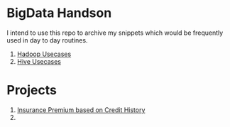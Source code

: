 # BigData Handson

I intend to use this repo to archive my snippets which would be frequently used in day to day routines.

1. [Hadoop Usecases](hadoop_usecases.md)
2. [Hive Usecases](hive_usecases.md)

# Projects

1. [Insurance Premium based on Credit History](Project-01_Insurance_Premium_Credit_History.md)
2. 